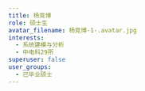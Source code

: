 ```yaml
---
title: 杨竞博
role: 硕士生
avatar_filename: 杨竞博-1-.avatar.jpg
interests:
  - 系统建模与分析
  - 中电科29所
superuser: false
user_groups:
  - 已毕业硕士
---
```

